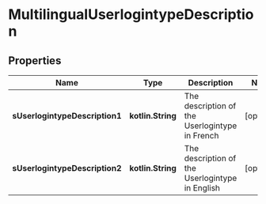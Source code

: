 
# MultilingualUserlogintypeDescription

## Properties
Name | Type | Description | Notes
------------ | ------------- | ------------- | -------------
**sUserlogintypeDescription1** | **kotlin.String** | The description of the Userlogintype in French |  [optional]
**sUserlogintypeDescription2** | **kotlin.String** | The description of the Userlogintype in English |  [optional]



